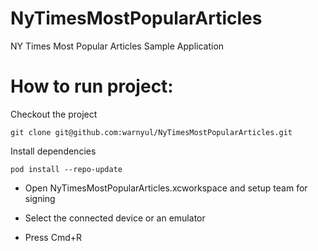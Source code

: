 # NyTimesMostPopularArticles
NY Times Most Popular Articles Sample Application

# How to run project:

Checkout the project

```
git clone git@github.com:warnyul/NyTimesMostPopularArticles.git
```

Install dependencies

```
pod install --repo-update
```

* Open NyTimesMostPopularArticles.xcworkspace and setup team for signing

* Select the connected device or an emulator

* Press Cmd+R
